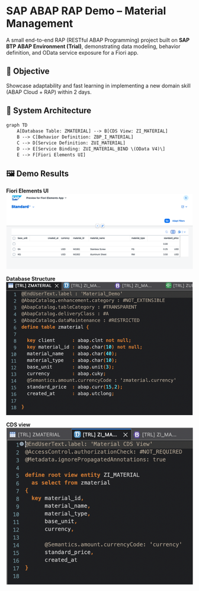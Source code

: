 # SAP ABAP RAP Demo – Material Management

A small end-to-end RAP (RESTful ABAP Programming) project built on **SAP BTP ABAP Environment (Trial)**, demonstrating data modeling, behavior definition, and OData service exposure for a Fiori app.

## 🎯 Objective
Showcase adaptability and fast learning in implementing a new domain skill (ABAP Cloud + RAP) within 2 days.

## 🧩 System Architecture
```mermaid
graph TD
    A[Database Table: ZMATERIAL] --> B[CDS View: ZI_MATERIAL]
    B --> C[Behavior Definition: ZBP_I_MATERIAL]
    C --> D[Service Definition: ZUI_MATERIAL]
    D --> E[Service Binding: ZUI_MATERIAL_BIND \(OData V4)\]
    E --> F[Fiori Elements UI]
```

## 🖼️ Demo Results

**Fiori Elements UI**
![Fiori UI](Screenshot/Fiori.png)

**Database Structure**
![OData Preview](Screenshot/ZMATERIAL.png)

**CDS view**
![Eclipse Project](Screenshot/ZI_MATERIAL.png)
